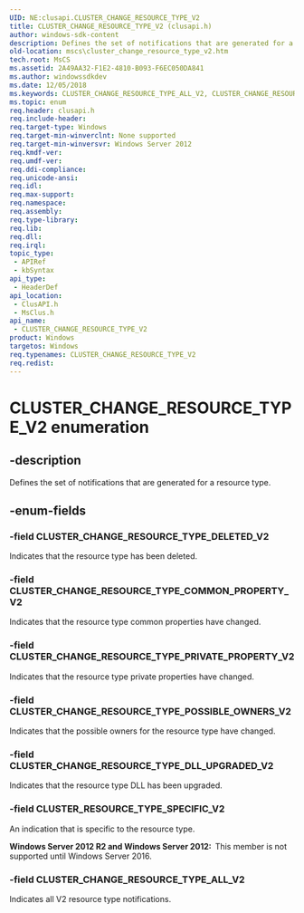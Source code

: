 ```yaml
---
UID: NE:clusapi.CLUSTER_CHANGE_RESOURCE_TYPE_V2
title: CLUSTER_CHANGE_RESOURCE_TYPE_V2 (clusapi.h)
author: windows-sdk-content
description: Defines the set of notifications that are generated for a resource type.
old-location: mscs\cluster_change_resource_type_v2.htm
tech.root: MsCS
ms.assetid: 2A49AA32-F1E2-4810-B093-F6EC050DA841
ms.author: windowssdkdev
ms.date: 12/05/2018
ms.keywords: CLUSTER_CHANGE_RESOURCE_TYPE_ALL_V2, CLUSTER_CHANGE_RESOURCE_TYPE_COMMON_PROPERTY_V2, CLUSTER_CHANGE_RESOURCE_TYPE_DELETED_V2, CLUSTER_CHANGE_RESOURCE_TYPE_DLL_UPGRADED_V2, CLUSTER_CHANGE_RESOURCE_TYPE_POSSIBLE_OWNERS_V2, CLUSTER_CHANGE_RESOURCE_TYPE_PRIVATE_PROPERTY_V2, CLUSTER_CHANGE_RESOURCE_TYPE_V2, CLUSTER_CHANGE_RESOURCE_TYPE_V2 enumeration [Failover Cluster], CLUSTER_RESOURCE_TYPE_SPECIFIC_V2, clusapi/CLUSTER_CHANGE_RESOURCE_TYPE_ALL_V2, clusapi/CLUSTER_CHANGE_RESOURCE_TYPE_COMMON_PROPERTY_V2, clusapi/CLUSTER_CHANGE_RESOURCE_TYPE_DELETED_V2, clusapi/CLUSTER_CHANGE_RESOURCE_TYPE_DLL_UPGRADED_V2, clusapi/CLUSTER_CHANGE_RESOURCE_TYPE_POSSIBLE_OWNERS_V2, clusapi/CLUSTER_CHANGE_RESOURCE_TYPE_PRIVATE_PROPERTY_V2, clusapi/CLUSTER_CHANGE_RESOURCE_TYPE_V2, clusapi/CLUSTER_RESOURCE_TYPE_SPECIFIC_V2, msclus/CLUSTER_CHANGE_RESOURCE_TYPE_ALL_V2, msclus/CLUSTER_CHANGE_RESOURCE_TYPE_COMMON_PROPERTY_V2, msclus/CLUSTER_CHANGE_RESOURCE_TYPE_DELETED_V2, msclus/CLUSTER_CHANGE_RESOURCE_TYPE_DLL_UPGRADED_V2, msclus/CLUSTER_CHANGE_RESOURCE_TYPE_POSSIBLE_OWNERS_V2, msclus/CLUSTER_CHANGE_RESOURCE_TYPE_PRIVATE_PROPERTY_V2, msclus/CLUSTER_CHANGE_RESOURCE_TYPE_V2, msclus/CLUSTER_RESOURCE_TYPE_SPECIFIC_V2, mscs.cluster_change_resource_type_v2
ms.topic: enum
req.header: clusapi.h
req.include-header: 
req.target-type: Windows
req.target-min-winverclnt: None supported
req.target-min-winversvr: Windows Server 2012
req.kmdf-ver: 
req.umdf-ver: 
req.ddi-compliance: 
req.unicode-ansi: 
req.idl: 
req.max-support: 
req.namespace: 
req.assembly: 
req.type-library: 
req.lib: 
req.dll: 
req.irql: 
topic_type:
 - APIRef
 - kbSyntax
api_type:
 - HeaderDef
api_location:
 - ClusAPI.h
 - MsClus.h
api_name:
 - CLUSTER_CHANGE_RESOURCE_TYPE_V2
product: Windows
targetos: Windows
req.typenames: CLUSTER_CHANGE_RESOURCE_TYPE_V2
req.redist: 
---
```


# CLUSTER_CHANGE_RESOURCE_TYPE_V2 enumeration


## -description


Defines the set of notifications that are generated for a resource type.


## -enum-fields




### -field CLUSTER_CHANGE_RESOURCE_TYPE_DELETED_V2

Indicates that the resource type has been deleted.


### -field CLUSTER_CHANGE_RESOURCE_TYPE_COMMON_PROPERTY_V2

Indicates that the resource type common properties have changed.


### -field CLUSTER_CHANGE_RESOURCE_TYPE_PRIVATE_PROPERTY_V2

Indicates that the resource type private properties have changed.


### -field CLUSTER_CHANGE_RESOURCE_TYPE_POSSIBLE_OWNERS_V2

Indicates that the possible owners for the resource type have changed.


### -field CLUSTER_CHANGE_RESOURCE_TYPE_DLL_UPGRADED_V2

Indicates that the resource type DLL has been upgraded.


### -field CLUSTER_RESOURCE_TYPE_SPECIFIC_V2

An indication that is specific to the resource type.

<b>Windows Server 2012 R2 and Windows Server 2012:  </b>This member is not supported until Windows Server 2016.


### -field CLUSTER_CHANGE_RESOURCE_TYPE_ALL_V2

Indicates all V2 resource type notifications.

